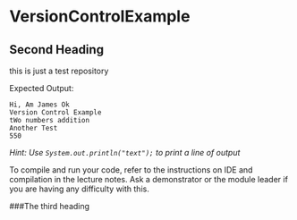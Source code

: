 # VersionControlExample
## Second Heading

this is just a test repository

Expected Output:

```
Hi, Am James Ok
Version Control Example
tWo numbers addition
Another Test
550
```

*Hint: Use `System.out.println("text");` to print a line of output*

To compile and run your code, refer to the instructions on IDE and compilation in the lecture notes. Ask a demonstrator or the module leader
if you are having any difficulty with this.

###The third heading
